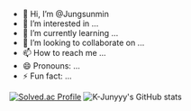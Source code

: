 - 👋 Hi, I’m @Jungsunmin
- 👀 I’m interested in ...
- 🌱 I’m currently learning ...
- 💞️ I’m looking to collaborate on ...
- 📫 How to reach me ...
- 😄 Pronouns: ...
- ⚡ Fun fact: ...

<!---
Jungsunmin/Jungsunmin is a ✨ special ✨ repository because its `README.md` (this file) appears on your GitHub profile.
You can click the Preview link to take a look at your changes.
--->
[![Solved.ac Profile](http://mazassumnida.wtf/api/generate_badge?boj=just5683)](https://solved.ac/just5683)
![K-Junyyy's GitHub stats](https://github-readme-stats.vercel.app/api?username=Jungsunmin&show_icons=true&theme=highcontrast) 
